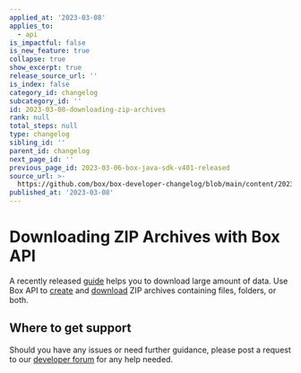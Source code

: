 ```yaml
---
applied_at: '2023-03-08'
applies_to:
  - api
is_impactful: false
is_new_feature: true
collapse: true
show_excerpt: true
release_source_url: ''
is_index: false
category_id: changelog
subcategory_id: ''
id: 2023-03-08-downloading-zip-archives
rank: null
total_steps: null
type: changelog
sibling_id: ''
parent_id: changelog
next_page_id: ''
previous_page_id: 2023-03-06-box-java-sdk-v401-released
source_url: >-
  https://github.com/box/box-developer-changelog/blob/main/content/2023/03-08-downloading-zip-archives.md
published_at: '2023-03-08'
---
```

# Downloading ZIP Archives with Box API

A recently released [guide][1] helps you to download large amount of data.
Use Box API to [create][2] and [download][3] ZIP archives containing files, folders, or both.


## Where to get support

Should you have any issues or need further guidance, please post a request to
our [developer forum][4] for any help needed.

[1]: g://downloads/zip-archive
[2]: e://post-zip-downloads
[3]: e://get-zip-downloads-id-content
[4]: https://support.box.com/hc/en-us/community/topics/360001932973-Platform-and-Developer-Forum